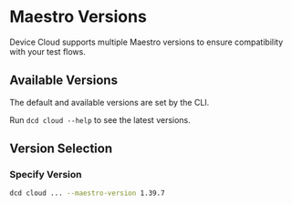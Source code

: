 # Maestro Versions

Device Cloud supports multiple Maestro versions to ensure compatibility with your test flows.

## Available Versions

The default and available versions are set by the CLI.

Run `dcd cloud --help` to see the latest versions.

## Version Selection

### Specify Version

```bash
dcd cloud ... --maestro-version 1.39.7
```
